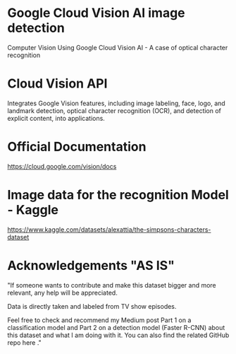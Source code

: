 # Google Cloud Vision AI image detection
Computer Vision Using Google Cloud Vision AI - A case of optical character recognition

# Cloud Vision API
Integrates Google Vision features, including image labeling, face, logo, and landmark detection, optical character recognition (OCR), and detection of explicit content, into applications.


# Official Documentation

https://cloud.google.com/vision/docs

# Image data for the recognition Model - Kaggle

https://www.kaggle.com/datasets/alexattia/the-simpsons-characters-dataset

# Acknowledgements "AS IS"

"If someone wants to contribute and make this dataset bigger and more relevant, any help will be appreciated.

Data is directly taken and labeled from TV show episodes.

Feel free to check and recommend my Medium post Part 1 on a classification model and Part 2 on a detection model (Faster R-CNN) about this dataset and what I am doing with it. You can also find the related GitHub repo here ."
